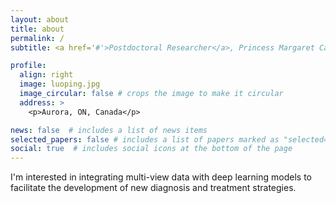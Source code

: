 ```yaml
---
layout: about
title: about
permalink: /
subtitle: <a href='#'>Postdoctoral Researcher</a>, Princess Margaret Cancer Centre

profile:
  align: right
  image: luoping.jpg
  image_circular: false # crops the image to make it circular
  address: >
    <p>Aurora, ON, Canada</p>

news: false  # includes a list of news items
selected_papers: false # includes a list of papers marked as "selected={true}"
social: true  # includes social icons at the bottom of the page
---
```


I'm interested in integrating multi-view data with deep learning models to facilitate the development of new diagnosis and treatment strategies.

